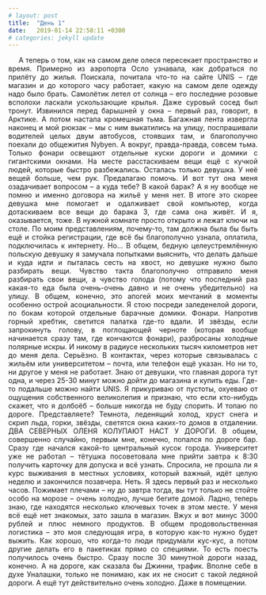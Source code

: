 ```yaml
---
# layout: post
title:  "День 1"
date:   2019-01-14 22:58:11 +0300
# categories: jekyll update
---
```


<div style="text-align: justify">
&nbsp;&nbsp;&nbsp;&nbsp;
А теперь о том, как на самом деле  олеся пересекает пространство и время. Примерно из аэропорта Осло узнавала, как добраться по прилёту до жилья. Поискала, почитала что-то на сайте UNIS – где магазин и до которого часу работает, какую на самом деле одежду надо было брать. Самолётик летел от солнца – его последние розовые всполохи ласкали ускользающие крылья. Даже суровый сосед был тронут. Извинился перед барышней у окна – первый раз, говорит, в Арктике. А потом настала кромешная тьма. Багажная лента извергла наконец и мой рюкзак – мы с ним выкатились на улицу, поспрашивали водителей целых двум автобусов, стоявших там, и благополучно поехали до общежития Nybyen. А вокруг, правда-правда, совсем тьма. Только фонари освещают отдельные куски дороги и домики с гигантскими окнами. На месте расстаскиваем вещи ещё с кучкой людей, которые быстро разбежались. Осталась только девушка. У неё вещей больше, чем рук. Предалагаю помочь. И вот тут она меня озадачивает вопросом – а куда тебе? В какой барак? А я ну вообще не помню и именно договора на жильё у меня нет. В итоге это скорее девушка мне помогает и одалживает свой компьютер, когда дотаскиваем все вещи до барака 3, где сама она живёт. И я, оказывается, тоже. В нужной комнате просто открыто и лежат ключи на столе. По моим представлениям, почему-то, там должна была бы быть ещё и стойка регистрации, где всё бы благополучно узнала, оплатила, подключилась к интернету. Но… В общем, бедную целеустремлённую польскую девушку я замучала попытками выяснить, что делать дальше и куда идти и пыталась сесть на хвост, но девушке нужно было разбирать вещи.  Чувство такта благополучно отправило меня разбирать свои вещи, а чувство голода (потому что последний раз какая-то еда была очень-очень давно и не очень убедительно) на улицу. В общем, конечно, это апогей моих мечтаний в моменты особенно острой асоциальности. Я стою посреди заледенелой дороги, по бокам которой отдельные барачные домики. Фонари. Напротив горный хребтик, светится палатка где-то вдали. И звёзды, если запрокинуть голову, в поглощающей черноте (которая вообще начинается сразу там, где кончаются фонари), разбросаны холодные полярные искры. И никому в радиусе нескольких тысяч километров нет до меня дела. Серьёзно. В контактах, через которые связывалась с жильём или университетом – почта, или телефон ещё указан. Но ни то, ни другое у меня не работает. Знаю от девушки, что главная дорога тут одна, и  через 25-30 минут можно дойти до магазина и купить еды. Где-то подальше можно найти UNIS. Я прикуриваю от пустоты, охуеваю от ощущения собственного великолепия и признаю, что если кто-нибудь скажет, что я долбоёб – больше никогда не буду спорить. И топаю по дороге. Представляете? Темнота, леденящий холод, хруст снега и скрип льда, горки, звёзды, светятся окна каких-то домов в отдалении. ДВА СЕВЕРНЫХ ОЛЕНЯ КОЛУПАЮТ НАСТ У ДОРОГИ. В общем, совершенно случайно, первым мне, конечно, попался по дороге бар. Сразу где начался какой-то центральный кусок города. Университет уже не работал – тётушка посоветовала мне прийти завтра к 8:30 получить карточку для допуска и всё узнать. Спросила, не прошла ли я курс выживания в местных условиях, который важный, идёт целую неделю и закончился позавчера. Неть. Я здесь первый раз и несколько часов. Пожимает плечами – ну до завтра тогда, вы тут только не стойте особо на морозе – очень холодно, лучше бегите домой. Ладно, теперь знаю, где находятся несколько ключевых точек в этом месте. У меня всё ещё нет знакомых, зато зашла в магазин. Вжух и вот минус 3000 рублей и плюс немного продуктов. В общем продовольственная логистика – это моя следующая игра, в которую как-то нужно будет выжить. Как хорошо, что когда-то люди придумали кус-кус, а потом другие делать его в пакетиках прямо со специями. То есть поесть получилось очень быстро. Сразу после 30 минутной дороги назад, конечно. А на дороге, как сказала бы Джинни, трафик. Вполне себе в духе Уналашки, только не понимаю, как их не сносит с такой ледяной дороги. А ещё тут действительно очень холодно. Даже в помещении.
</div>


